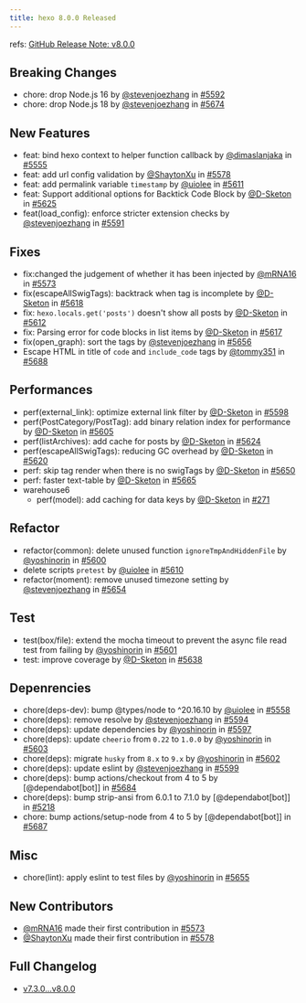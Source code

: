 ```yaml
---
title: hexo 8.0.0 Released
---
```


refs: [GitHub Release Note: v8.0.0](https://github.com/hexojs/hexo/releases/tag/v8.0.0)

## Breaking Changes

- chore: drop Node.js 16 by [@stevenjoezhang] in [#5592](https://github.com/hexojs/hexo/pull/5592)
- chore: drop Node.js 18 by [@stevenjoezhang] in [#5674](https://github.com/hexojs/hexo/pull/5674)

## New Features

- feat: bind hexo context to helper function callback by [@dimaslanjaka] in [#5555](https://github.com/hexojs/hexo/pull/5555)
- feat: add url config validation by [@ShaytonXu] in [#5578](https://github.com/hexojs/hexo/pull/5578)
- feat: add permalink variable `timestamp` by [@uiolee] in [#5611](https://github.com/hexojs/hexo/pull/5611)
- feat: Support additional options for Backtick Code Block by [@D-Sketon] in [#5625](https://github.com/hexojs/hexo/pull/5625)
- feat(load_config): enforce stricter extension checks by [@stevenjoezhang] in [#5591](https://github.com/hexojs/hexo/pull/5591)

## Fixes

- fix:changed the judgement of whether it has been injected by [@mRNA16] in [#5573](https://github.com/hexojs/hexo/pull/5573)
- fix(escapeAllSwigTags): backtrack when tag is incomplete by [@D-Sketon] in [#5618](https://github.com/hexojs/hexo/pull/5618)
- fix: `hexo.locals.get('posts')` doesn't show all posts by [@D-Sketon] in [#5612](https://github.com/hexojs/hexo/pull/5612)
- fix: Parsing error for code blocks in list items by [@D-Sketon] in [#5617](https://github.com/hexojs/hexo/pull/5617)
- fix(open_graph): sort the tags by [@stevenjoezhang] in [#5656](https://github.com/hexojs/hexo/pull/5656)
- Escape HTML in title of `code` and `include_code` tags by [@tommy351] in [#5688](https://github.com/hexojs/hexo/pull/5688)

## Performances

- perf(external_link): optimize external link filter by [@D-Sketon] in [#5598](https://github.com/hexojs/hexo/pull/5598)
- perf(PostCategory/PostTag): add binary relation index for performance by [@D-Sketon] in [#5605](https://github.com/hexojs/hexo/pull/5605)
- perf(listArchives): add cache for posts by [@D-Sketon] in [#5624](https://github.com/hexojs/hexo/pull/5624)
- perf(escapeAllSwigTags): reducing GC overhead by [@D-Sketon] in [#5620](https://github.com/hexojs/hexo/pull/5620)
- perf: skip tag render when there is no swigTags by [@D-Sketon] in [#5650](https://github.com/hexojs/hexo/pull/5650)
- perf: faster text-table by [@D-Sketon] in [#5665](https://github.com/hexojs/hexo/pull/5665)
- warehouse6
  - perf(model): add caching for data keys by [@D-Sketon] in [#271](https://github.com/hexojs/warehouse/pull/271)

## Refactor

- refactor(common): delete unused function `ignoreTmpAndHiddenFile` by [@yoshinorin] in [#5600](https://github.com/hexojs/hexo/pull/5600)
- delete scripts `pretest` by [@uiolee] in [#5610](https://github.com/hexojs/hexo/pull/5610)
- refactor(moment): remove unused timezone setting by [@stevenjoezhang] in [#5654](https://github.com/hexojs/hexo/pull/5654)

## Test

- test(box/file): extend the mocha timeout to prevent the async file read test from failing by [@yoshinorin] in [#5601](https://github.com/hexojs/hexo/pull/5601)
- test: improve coverage by [@D-Sketon] in [#5638](https://github.com/hexojs/hexo/pull/5638)

## Depenrencies

- chore(deps-dev): bump @types/node to ^20.16.10 by [@uiolee] in [#5558](https://github.com/hexojs/hexo/pull/5558)
- chore(deps): remove resolve by [@stevenjoezhang] in [#5594](https://github.com/hexojs/hexo/pull/5594)
- chore(deps): update dependencies by [@yoshinorin] in [#5597](https://github.com/hexojs/hexo/pull/5597)
- chore(deps): update `cheerio` from `0.22` to `1.0.0` by [@yoshinorin] in [#5603](https://github.com/hexojs/hexo/pull/5603)
- chore(deps): migrate `husky` from `8.x` to `9.x` by [@yoshinorin] in [#5602](https://github.com/hexojs/hexo/pull/5602)
- chore(deps): update eslint by [@stevenjoezhang] in [#5599](https://github.com/hexojs/hexo/pull/5599)
- chore(deps): bump actions/checkout from 4 to 5 by [@dependabot[bot]] in [#5684](https://github.com/hexojs/hexo/pull/5684)
- chore(deps): bump strip-ansi from 6.0.1 to 7.1.0 by [@dependabot[bot]] in [#5218](https://github.com/hexojs/hexo/pull/5218)
- chore: bump actions/setup-node from 4 to 5 by [@dependabot[bot]] in [#5687](https://github.com/hexojs/hexo/pull/5687)

## Misc

- chore(lint): apply eslint to test files by [@yoshinorin] in [#5655](https://github.com/hexojs/hexo/pull/5655)

## New Contributors

- [@mRNA16] made their first contribution in [#5573](https://github.com/hexojs/hexo/pull/5573)
- [@ShaytonXu] made their first contribution in [#5578](https://github.com/hexojs/hexo/pull/5578)

## Full Changelog

- [v7.3.0...v8.0.0](https://github.com/hexojs/hexo/compare/v7.3.0...v8.0.0)

[@stevenjoezhang]: https://github.com/stevenjoezhang
[@uiolee]: https://github.com/uiolee
[@dimaslanjaka]: https://github.com/dimaslanjaka
[@ShaytonXu]: https://github.com/ShaytonXu
[@D-Sketon]: https://github.com/D-Sketon
[@yoshinorin]: https://github.com/yoshinorin
[@mRNA16]: https://github.com/mRNA16
[@tommy351]: https://github.com/tommy351
